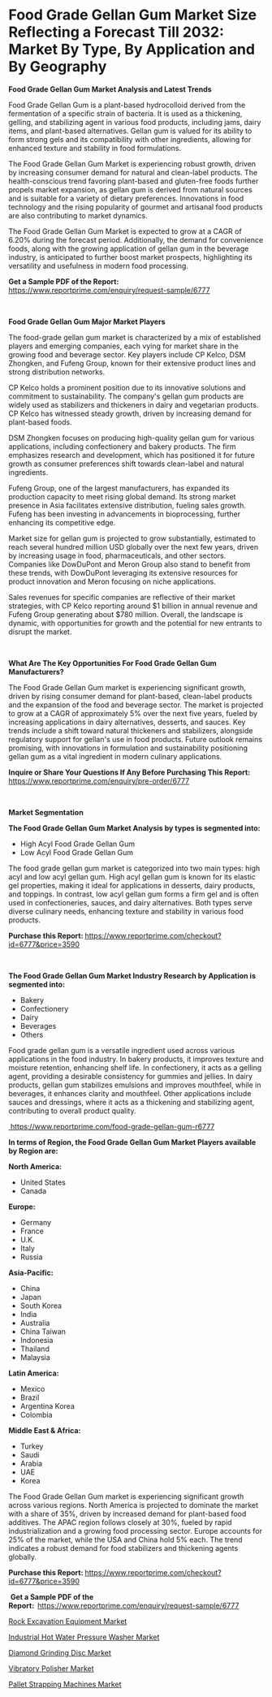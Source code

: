 <p><h1>Food Grade Gellan Gum Market Size Reflecting a Forecast Till 2032: Market By Type, By Application and By Geography</h1></p><p><strong>Food Grade Gellan Gum Market Analysis and Latest Trends</strong></p>
<p><p>Food Grade Gellan Gum is a plant-based hydrocolloid derived from the fermentation of a specific strain of bacteria. It is used as a thickening, gelling, and stabilizing agent in various food products, including jams, dairy items, and plant-based alternatives. Gellan gum is valued for its ability to form strong gels and its compatibility with other ingredients, allowing for enhanced texture and stability in food formulations.</p><p>The Food Grade Gellan Gum Market is experiencing robust growth, driven by increasing consumer demand for natural and clean-label products. The health-conscious trend favoring plant-based and gluten-free foods further propels market expansion, as gellan gum is derived from natural sources and is suitable for a variety of dietary preferences. Innovations in food technology and the rising popularity of gourmet and artisanal food products are also contributing to market dynamics.</p><p>The Food Grade Gellan Gum Market is expected to grow at a CAGR of 6.20% during the forecast period. Additionally, the demand for convenience foods, along with the growing application of gellan gum in the beverage industry, is anticipated to further boost market prospects, highlighting its versatility and usefulness in modern food processing.</p></p>
<p><strong>Get a Sample PDF of the Report:&nbsp;</strong> <a href="https://www.reportprime.com/enquiry/request-sample/6777?utm_campaign=3047&utm_medium=2&utm_source=Github&utm_content=ia&utm_term=19032025&utm_id=food-grade-gellan-gum">https://www.reportprime.com/enquiry/request-sample/6777</a></p>
<p>&nbsp;</p>
<p><strong>Food Grade Gellan Gum Major Market Players</strong></p>
<p><p>The food-grade gellan gum market is characterized by a mix of established players and emerging companies, each vying for market share in the growing food and beverage sector. Key players include CP Kelco, DSM Zhongken, and Fufeng Group, known for their extensive product lines and strong distribution networks.</p><p>CP Kelco holds a prominent position due to its innovative solutions and commitment to sustainability. The company's gellan gum products are widely used as stabilizers and thickeners in dairy and vegetarian products. CP Kelco has witnessed steady growth, driven by increasing demand for plant-based foods.</p><p>DSM Zhongken focuses on producing high-quality gellan gum for various applications, including confectionery and bakery products. The firm emphasizes research and development, which has positioned it for future growth as consumer preferences shift towards clean-label and natural ingredients.</p><p>Fufeng Group, one of the largest manufacturers, has expanded its production capacity to meet rising global demand. Its strong market presence in Asia facilitates extensive distribution, fueling sales growth. Fufeng has been investing in advancements in bioprocessing, further enhancing its competitive edge.</p><p>Market size for gellan gum is projected to grow substantially, estimated to reach several hundred million USD globally over the next few years, driven by increasing usage in food, pharmaceuticals, and other sectors. Companies like DowDuPont and Meron Group also stand to benefit from these trends, with DowDuPont leveraging its extensive resources for product innovation and Meron focusing on niche applications.</p><p>Sales revenues for specific companies are reflective of their market strategies, with CP Kelco reporting around $1 billion in annual revenue and Fufeng Group generating about $780 million. Overall, the landscape is dynamic, with opportunities for growth and the potential for new entrants to disrupt the market.</p></p>
<p>&nbsp;</p>
<p><strong>What Are The Key Opportunities For Food Grade Gellan Gum Manufacturers?</strong></p>
<p><p>The Food Grade Gellan Gum market is experiencing significant growth, driven by rising consumer demand for plant-based, clean-label products and the expansion of the food and beverage sector. The market is projected to grow at a CAGR of approximately 5% over the next five years, fueled by increasing applications in dairy alternatives, desserts, and sauces. Key trends include a shift toward natural thickeners and stabilizers, alongside regulatory support for gellan's use in food products. Future outlook remains promising, with innovations in formulation and sustainability positioning gellan gum as a vital ingredient in modern culinary applications.</p></p>
<p><strong>Inquire or Share Your Questions If Any Before Purchasing This Report:</strong> <a href="https://www.reportprime.com/enquiry/pre-order/6777?utm_campaign=3047&utm_medium=2&utm_source=Github&utm_content=ia&utm_term=19032025&utm_id=food-grade-gellan-gum">https://www.reportprime.com/enquiry/pre-order/6777</a></p>
<p>&nbsp;</p>
<p><strong>Market Segmentation</strong></p>
<p><strong>The Food Grade Gellan Gum Market Analysis by types is segmented into:</strong></p>
<p><ul><li>High Acyl Food Grade Gellan Gum</li><li>Low Acyl Food Grade Gellan Gum</li></ul></p>
<p><p>The food grade gellan gum market is categorized into two main types: high acyl and low acyl gellan gum. High acyl gellan gum is known for its elastic gel properties, making it ideal for applications in desserts, dairy products, and toppings. In contrast, low acyl gellan gum forms a firm gel and is often used in confectioneries, sauces, and dairy alternatives. Both types serve diverse culinary needs, enhancing texture and stability in various food products.</p></p>
<p><strong>Purchase this Report:&nbsp;</strong><a href="https://www.reportprime.com/checkout?id=6777&price=3590&utm_campaign=3047&utm_medium=2&utm_source=Github&utm_content=ia&utm_term=19032025&utm_id=food-grade-gellan-gum">https://www.reportprime.com/checkout?id=6777&price=3590</a></p>
<p>&nbsp;</p>
<p><strong>The Food Grade Gellan Gum Market Industry Research by Application is segmented into:</strong></p>
<p><ul><li>Bakery</li><li>Confectionery</li><li>Dairy</li><li>Beverages</li><li>Others</li></ul></p>
<p><p>Food grade gellan gum is a versatile ingredient used across various applications in the food industry. In bakery products, it improves texture and moisture retention, enhancing shelf life. In confectionery, it acts as a gelling agent, providing a desirable consistency for gummies and jellies. In dairy products, gellan gum stabilizes emulsions and improves mouthfeel, while in beverages, it enhances clarity and mouthfeel. Other applications include sauces and dressings, where it acts as a thickening and stabilizing agent, contributing to overall product quality.</p></p>
<p><a href="https://www.reportprime.com/food-grade-gellan-gum-r6777?utm_campaign=3047&utm_medium=2&utm_source=Github&utm_content=ia&utm_term=19032025&utm_id=food-grade-gellan-gum">&nbsp;https://www.reportprime.com/food-grade-gellan-gum-r6777</a></p>
<p><strong>In terms of Region, the Food Grade Gellan Gum Market Players available by Region are:</strong></p>
<p>
    <p> <strong> North America: </strong>
        <ul>
            <li>United States</li>
            <li>Canada</li>
        </ul>
        </p> 
    <p> <strong> Europe: </strong>
        <ul>
            <li>Germany</li>
            <li>France</li>
            <li>U.K.</li>
            <li>Italy</li>
            <li>Russia</li>
        </ul>
        </p> 
    <p> <strong> Asia-Pacific: </strong>
        <ul>
            <li>China</li>
            <li>Japan</li>
            <li>South Korea</li>
            <li>India</li>
            <li>Australia</li>
            <li>China Taiwan</li>
            <li>Indonesia</li>
            <li>Thailand</li>
            <li>Malaysia</li>
        </ul>
        </p> 
    <p> <strong> Latin America: </strong>
        <ul>
            <li>Mexico</li>
            <li>Brazil</li>
            <li>Argentina Korea</li>
            <li>Colombia</li>
        </ul>
        </p> 
    <p> <strong> Middle East & Africa: </strong>
        <ul>
            <li>Turkey</li>
            <li>Saudi</li>
            <li>Arabia</li>
            <li>UAE</li>
            <li>Korea</li>
        </ul>
    </p>
    </p>
<p><p>The Food Grade Gellan Gum market is experiencing significant growth across various regions. North America is projected to dominate the market with a share of 35%, driven by increased demand for plant-based food additives. The APAC region follows closely at 30%, fueled by rapid industrialization and a growing food processing sector. Europe accounts for 25% of the market, while the USA and China hold 5% each. The trend indicates a robust demand for food stabilizers and thickening agents globally.</p></p>
<p><strong>Purchase this Report: </strong><a href="https://www.reportprime.com/checkout?id=6777&price=3590&utm_campaign=3047&utm_medium=2&utm_source=Github&utm_content=ia&utm_term=19032025&utm_id=food-grade-gellan-gum">https://www.reportprime.com/checkout?id=6777&price=3590</a></p>
<p>&nbsp;<strong>Get a Sample PDF of the Report:&nbsp;&nbsp;</strong><a href="https://www.reportprime.com/enquiry/request-sample/6777?utm_campaign=3047&utm_medium=2&utm_source=Github&utm_content=ia&utm_term=19032025&utm_id=food-grade-gellan-gum">https://www.reportprime.com/enquiry/request-sample/6777</a></p>
<p><strong></strong></p>
<p><p><a href="https://www.linkedin.com/pulse/examining-market-forces-influencing-rock-excavation-equipment-fwq3e?utm_campaign=3047&utm_medium=2&utm_source=Github&utm_content=ia&utm_term=19032025&utm_id=food-grade-gellan-gum">Rock Excavation Equipment Market</a></p><p><a href="https://www.linkedin.com/pulse/industrial-hot-water-pressure-washer-market-analysis-tstve?utm_campaign=3047&utm_medium=2&utm_source=Github&utm_content=ia&utm_term=19032025&utm_id=food-grade-gellan-gum">Industrial Hot Water Pressure Washer Market</a></p><p><a href="https://www.linkedin.com/pulse/report-impact-latest-trends-diamond-grinding-disc-market-v2voe?utm_campaign=3047&utm_medium=2&utm_source=Github&utm_content=ia&utm_term=19032025&utm_id=food-grade-gellan-gum">Diamond Grinding Disc Market</a></p><p><a href="https://www.linkedin.com/pulse/vibratory-polisher-market-study-growth-opportunities-value-chain-3qhce?utm_campaign=3047&utm_medium=2&utm_source=Github&utm_content=ia&utm_term=19032025&utm_id=food-grade-gellan-gum">Vibratory Polisher Market</a></p><p><a href="https://www.linkedin.com/pulse/growing-demand-pallet-strapping-machines-market-forecasting-xqvse?utm_campaign=3047&utm_medium=2&utm_source=Github&utm_content=ia&utm_term=19032025&utm_id=food-grade-gellan-gum">Pallet Strapping Machines Market</a></p></p>